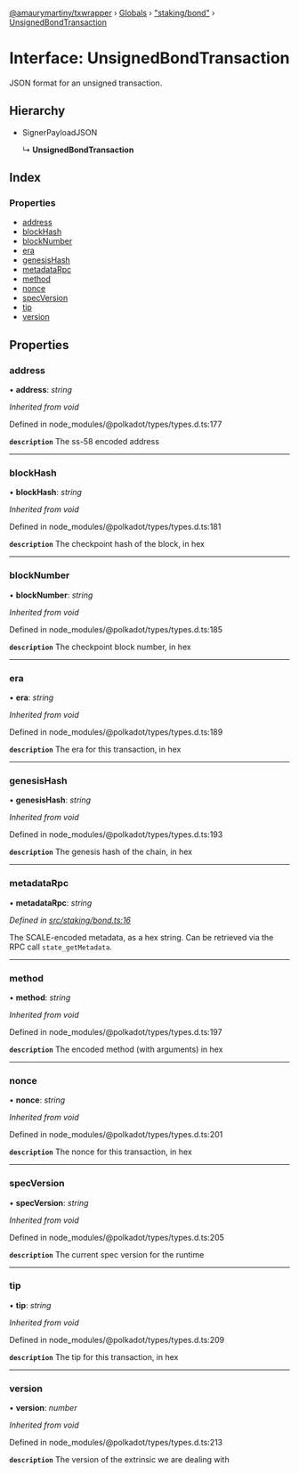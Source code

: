 [@amaurymartiny/txwrapper](../README.md) › [Globals](../globals.md) › ["staking/bond"](../modules/_staking_bond_.md) › [UnsignedBondTransaction](_staking_bond_.unsignedbondtransaction.md)

# Interface: UnsignedBondTransaction

JSON format for an unsigned transaction.

## Hierarchy

* SignerPayloadJSON

  ↳ **UnsignedBondTransaction**

## Index

### Properties

* [address](_staking_bond_.unsignedbondtransaction.md#address)
* [blockHash](_staking_bond_.unsignedbondtransaction.md#blockhash)
* [blockNumber](_staking_bond_.unsignedbondtransaction.md#blocknumber)
* [era](_staking_bond_.unsignedbondtransaction.md#era)
* [genesisHash](_staking_bond_.unsignedbondtransaction.md#genesishash)
* [metadataRpc](_staking_bond_.unsignedbondtransaction.md#metadatarpc)
* [method](_staking_bond_.unsignedbondtransaction.md#method)
* [nonce](_staking_bond_.unsignedbondtransaction.md#nonce)
* [specVersion](_staking_bond_.unsignedbondtransaction.md#specversion)
* [tip](_staking_bond_.unsignedbondtransaction.md#tip)
* [version](_staking_bond_.unsignedbondtransaction.md#version)

## Properties

###  address

• **address**: *string*

*Inherited from void*

Defined in node_modules/@polkadot/types/types.d.ts:177

**`description`** The ss-58 encoded address

___

###  blockHash

• **blockHash**: *string*

*Inherited from void*

Defined in node_modules/@polkadot/types/types.d.ts:181

**`description`** The checkpoint hash of the block, in hex

___

###  blockNumber

• **blockNumber**: *string*

*Inherited from void*

Defined in node_modules/@polkadot/types/types.d.ts:185

**`description`** The checkpoint block number, in hex

___

###  era

• **era**: *string*

*Inherited from void*

Defined in node_modules/@polkadot/types/types.d.ts:189

**`description`** The era for this transaction, in hex

___

###  genesisHash

• **genesisHash**: *string*

*Inherited from void*

Defined in node_modules/@polkadot/types/types.d.ts:193

**`description`** The genesis hash of the chain, in hex

___

###  metadataRpc

• **metadataRpc**: *string*

*Defined in [src/staking/bond.ts:16](https://github.com/paritytech/txwrapper/blob/29e727e/src/staking/bond.ts#L16)*

The SCALE-encoded metadata, as a hex string. Can be retrieved via the RPC
call `state_getMetadata`.

___

###  method

• **method**: *string*

*Inherited from void*

Defined in node_modules/@polkadot/types/types.d.ts:197

**`description`** The encoded method (with arguments) in hex

___

###  nonce

• **nonce**: *string*

*Inherited from void*

Defined in node_modules/@polkadot/types/types.d.ts:201

**`description`** The nonce for this transaction, in hex

___

###  specVersion

• **specVersion**: *string*

*Inherited from void*

Defined in node_modules/@polkadot/types/types.d.ts:205

**`description`** The current spec version for  the runtime

___

###  tip

• **tip**: *string*

*Inherited from void*

Defined in node_modules/@polkadot/types/types.d.ts:209

**`description`** The tip for this transaction, in hex

___

###  version

• **version**: *number*

*Inherited from void*

Defined in node_modules/@polkadot/types/types.d.ts:213

**`description`** The version of the extrinsic we are dealing with
